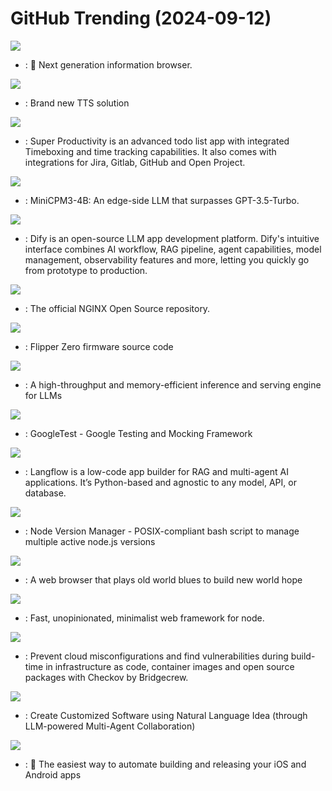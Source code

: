 # GitHub Trending (2024-09-12)

![](https://img.shields.io/badge/TypeScript-New%201-green?style=flat-square&logo=appveyor)
- [](https://github.comundefined): 🧡 Next generation information browser.

![](https://img.shields.io/badge/Python-New%20610-green?style=flat-square&logo=appveyor)
- [](https://github.comundefined): Brand new TTS solution

![](https://img.shields.io/badge/TypeScript-New%20181-green?style=flat-square&logo=appveyor)
- [](https://github.comundefined): Super Productivity is an advanced todo list app with integrated Timeboxing and time tracking capabilities. It also comes with integrations for Jira, Gitlab, GitHub and Open Project.

![](https://img.shields.io/badge/Python-New%2081-green?style=flat-square&logo=appveyor)
- [](https://github.comundefined): MiniCPM3-4B: An edge-side LLM that surpasses GPT-3.5-Turbo.

![](https://img.shields.io/badge/TypeScript-New%20251-green?style=flat-square&logo=appveyor)
- [](https://github.comundefined): Dify is an open-source LLM app development platform. Dify's intuitive interface combines AI workflow, RAG pipeline, agent capabilities, model management, observability features and more, letting you quickly go from prototype to production.

![](https://img.shields.io/badge/C-New%20290-green?style=flat-square&logo=appveyor)
- [](https://github.comundefined): The official NGINX Open Source repository.

![](https://img.shields.io/badge/C-New%2067-green?style=flat-square&logo=appveyor)
- [](https://github.comundefined): Flipper Zero firmware source code

![](https://img.shields.io/badge/Python-New%20170-green?style=flat-square&logo=appveyor)
- [](https://github.comundefined): A high-throughput and memory-efficient inference and serving engine for LLMs

![](https://img.shields.io/badge/C%2B%2B-New%2020-green?style=flat-square&logo=appveyor)
- [](https://github.comundefined): GoogleTest - Google Testing and Mocking Framework

![](https://img.shields.io/badge/Python-New%20226-green?style=flat-square&logo=appveyor)
- [](https://github.comundefined): Langflow is a low-code app builder for RAG and multi-agent AI applications. It’s Python-based and agnostic to any model, API, or database.

![](https://img.shields.io/badge/Shell-New%2035-green?style=flat-square&logo=appveyor)
- [](https://github.comundefined): Node Version Manager - POSIX-compliant bash script to manage multiple active node.js versions

![](https://img.shields.io/badge/Rust-New%20101-green?style=flat-square&logo=appveyor)
- [](https://github.comundefined): A web browser that plays old world blues to build new world hope

![](https://img.shields.io/badge/JavaScript-New%2068-green?style=flat-square&logo=appveyor)
- [](https://github.comundefined): Fast, unopinionated, minimalist web framework for node.

![](https://img.shields.io/badge/Python-New%206-green?style=flat-square&logo=appveyor)
- [](https://github.comundefined): Prevent cloud misconfigurations and find vulnerabilities during build-time in infrastructure as code, container images and open source packages with Checkov by Bridgecrew.

![](https://img.shields.io/badge/Shell-New%2015-green?style=flat-square&logo=appveyor)
- [](https://github.comundefined): Create Customized Software using Natural Language Idea (through LLM-powered Multi-Agent Collaboration)

![](https://img.shields.io/badge/Ruby-New%2072-green?style=flat-square&logo=appveyor)
- [](https://github.comundefined): 🚀 The easiest way to automate building and releasing your iOS and Android apps

